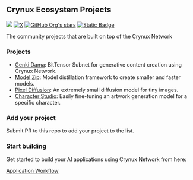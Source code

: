 ## Crynux Ecosystem Projects

[![](https://dcbadge.limes.pink/api/server/https://discord.gg/zmU9GRwU6f)](https://discord.gg/zmU9GRwU6f)
[![X](https://img.shields.io/badge/@crynuxai-%23000000.svg?style=for-the-badge&logo=X&logoColor=white)](https://x.com/crynuxai)
[![GitHub Org's stars](https://img.shields.io/github/stars/crynux-ai?style=for-the-badge&logo=github)](https://github.com/crynux-ai)
[![Static Badge](https://img.shields.io/badge/Gitbook-Documentation-blue?style=for-the-badge&logo=gitbook)](https://docs.crynux.ai)

The community projects that are built on top of the Crynux Network

### Projects

* [Genki Dama](https://github.com/crynux-ecosystem/genki-dama): BitTensor Subnet for generative content creation using Crynux Network.
* [Model Zip](https://github.com/crynux-ecosystem/modelzip): Model distillation framework to create smaller and faster models.
* [Pixel Diffusion](https://github.com/crynux-ecosystem/pixel-diffusion): An extremely small diffusion model for tiny images.
* [Character Studio](https://github.com/crynux-ecosystem/character-studio): Easily fine-tuning an artwork generation model for a specific character.

### Add your project

Submit PR to this repo to add your project to the list.

### Start building

Get started to build your AI applications using Crynux Network from here:

[Application Workflow](https://docs.crynux.ai/application-development/application-workflow)
